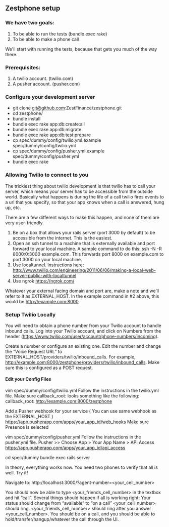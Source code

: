 ## Zestphone setup

### We have two goals:
1. To be able to run the tests (bundle exec rake)
2. To be able to make a phone call

We'll start with running the tests, because that gets you much of the way there.

### Prerequisites:
1. A twilio account. (twilio.com)
2. A pusher account. (pusher.com)

### Configure your development server
- git clone git@github.com:ZestFinance/zestphone.git
- cd zestphone/
- bundle install
- bundle exec rake app:db:create:all
- bundle exec rake app:db:migrate
- bundle exec rake app:db:test:prepare
- cp spec/dummy/config/twilio.yml.example spec/dummy/config/twilio.yml
- cp spec/dummy/config/pusher.yml.example spec/dummy/config/pusher.yml
- bundle exec rake

### Allowing Twilio to connect to you
The trickiest thing about twilio development is that twilio has to call your server, which means your server has to be accessible from the outside world. Basically what happens is during the life of a call twilio fires events to a url that you specify, so that your app knows when a call is answered, hung up, etc.

There are a few different ways to make this happen, and none of them are very user-friendly.
1. Be on a box that allows your rails server (port 3000 by default) to be accessible from the internet. This is the easiest.
2. Open an ssh tunnel to a machine that is externally available and port forward to your local machine. A sample command to do this: ssh -N -R 8000:0:3000 example.com. This forwards port 8000 on example.com to port 3000 on your local machine.
3. Use localtunnel. Instructions here: http://www.twilio.com/engineering/2011/06/06/making-a-local-web-server-public-with-localtunnel
4. Use ngrok https://ngrok.com/

Whatever your external facing domain and port are, make a note and we’ll refer to it as EXTERNAL_HOST. In the example command in #2 above, this would be http://example.com:8000

### Setup Twilio Locally
You will need to obtain a phone number from your Twilio account to handle inbound calls. Log into your Twilio account, and click on Numbers from the header (https://www.twilio.com/user/account/phone-numbers/incoming).

Create a number or configure an existing one. Edit the number and change the “Voice Request URL” to EXTERNAL_HOST/providers/twilio/inbound_calls. For example, http://example.com:8000/zestphone/providers/twilio/inbound_calls. Make sure this is configured as a POST request.

#### Edit your Config Files
vim spec/dummy/config/twilio.yml
Follow the instructions in the twilio.yml file.
Make sure callback_root: looks something like the following:
  callback_root: http://example.com:8000/zestphone

Add a Pusher webhook for your service ( You can use same webhook as the EXTERNAL_HOST )
https://app.pusherapp.com/apps/your_app_id/web_hooks
Make sure Presence is selected

vim spec/dummy/config/pusher.yml
Follow the instructions in the pusher.yml file.
Pusher >> Choose App > Your App Name > API Access
https://app.pusherapp.com/apps/your_app_id/api_access

cd spec/dummy
bundle exec rails server

In theory, everything works now. You need two phones to verify that all is well. Try it!

Navigate to:
http://localhost:3000/?agent-number=<your_cell_number>

You should now be able to type <your_friends_cell_number> in the textbox and hit “call”.
Several things should happen if all is working right:
Your status should change from “available” to “on a call”
<your_cell_number> should ring.
<your_friends_cell_number> should ring after you answer <your_cell_number>.
You should be on a call, and you should be able to hold/transfer/hangup/whatever the call through the UI.

